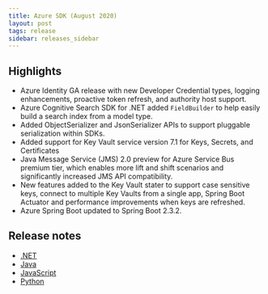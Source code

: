 ```yaml
---
title: Azure SDK (August 2020)
layout: post
tags: release
sidebar: releases_sidebar
---
```


## Highlights

* Azure Identity GA release with new Developer Credential types, logging enhancements, proactive token refresh, and authority host support.
* Azure Cognitive Search SDK for .NET added `FieldBuilder` to help easily build a search index from a model type.
* Added ObjectSerializer and JsonSerializer APIs to support pluggable serialization within SDKs.
* Added support for Key Vault service version 7.1 for Keys, Secrets, and Certificates
* Java Message Service (JMS) 2.0 preview for Azure Service Bus premium tier, which enables more lift and shift scenarios and significantly increased JMS API compatibility.
* New features added to the Key Vault stater to support case sensitive keys, connect to multiple Key Vaults from a single app, Spring Boot Actuator and performance improvements when keys are refreshed.
* Azure Spring Boot updated to Spring Boot 2.3.2.

## Release notes

* [.NET](dotnet.md)
* [Java](java.md)
* [JavaScript](js.md)
* [Python](python.md)
